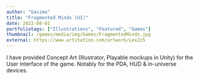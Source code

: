 ```yaml
---
author: "Gasimo"
title: "Fragmented Minds (UI)"
date: 2022-08-01
portfoliotags: ["Illustrations", "Featured", "Games"]
thumbnail: /games/media/img/Games/FragmentedMinds.jpg
external: https://www.artstation.com/artwork/Lex2z5
---
```


I have provided Concept Art (Illustrator, Playable mockups in Unity) for the User Interface of the game. Notably for the PDA, HUD & in-universe devices.